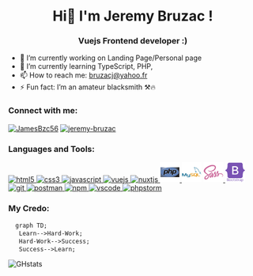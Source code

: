 <h1 align="center">Hi👋 I'm Jeremy Bruzac !</h1>

<h3 align="center">Vuejs Frontend developer :)</h3> 

- 🔭 I’m currently working on Landing Page/Personal page
- 🌱 I’m currently learning TypeScript, PHP,
- 📫 How to reach me: bruzacj@yahoo.fr
- ⚡ Fun fact: I’m an amateur blacksmith ⚒️🔥

<h3 align="left">Connect with me:</h3>
<p align="left">
<a href="https://twitter.com/JamesBzc56" target="blank"><img align="center" src="https://raw.githubusercontent.com/rahuldkjain/github-profile-readme-generator/master/src/images/icons/Social/twitter.svg" alt="JamesBzc56" height="30" width="40" /></a>
<a href="https://www.linkedin.com/in/j%C3%A9r%C3%A9my-bruzac/" target="blank"><img align="center" src="https://raw.githubusercontent.com/rahuldkjain/github-profile-readme-generator/master/src/images/icons/Social/linked-in-alt.svg" alt="jeremy-bruzac" height="30" width="40" /></a>
</p>

<h3 align="left">Languages and Tools:</h3>
<p align="left">
  
<a href="https://www.w3.org/html/" target="_blank"> <img src="https://cdn.jsdelivr.net/gh/devicons/devicon/icons/html5/html5-plain.svg" alt="html5" width="40" height="40"/> </a> 
<a href="https://www.w3schools.com/css/" target="_blank"> <img src="https://cdn.jsdelivr.net/gh/devicons/devicon/icons/css3/css3-plain.svg" alt="css3" width="40" height="40"/> </a>
<a href="https://www.w3schools.com/js/" target="_blank"><img src="https://cdn.jsdelivr.net/gh/devicons/devicon/icons/javascript/javascript-plain.svg" alt="javascript" width="40" height="40"/> </a>
<a href="https://vuejs.org/" target="_blank"><img src="https://cdn.jsdelivr.net/gh/devicons/devicon/icons/vuejs/vuejs-original.svg" alt="vuejs" width="40" height="40"/> </a>
<a href="https://nuxtjs.org/fr/" target="_blank"><img src="https://cdn.jsdelivr.net/gh/devicons/devicon/icons/nuxtjs/nuxtjs-original.svg" alt="nuxtjs" width="40" height="40"/> </a>
<a href="https://www.php.net" target="_blank"> <img src="https://raw.githubusercontent.com/devicons/devicon/master/icons/php/php-original.svg" alt="php" width="40" height="40"/> </a>
<a href="https://www.mysql.com/" target="_blank"> <img src="https://raw.githubusercontent.com/devicons/devicon/master/icons/mysql/mysql-original-wordmark.svg" alt="mysql" width="40" height="40"/></a>
<a href="https://sass-lang.com" target="_blank"> <img src="https://raw.githubusercontent.com/devicons/devicon/master/icons/sass/sass-original.svg" alt="sass" width="40" height="40"/> </a>
<a href="https://getbootstrap.com" target="_blank"> <img src="https://raw.githubusercontent.com/devicons/devicon/master/icons/bootstrap/bootstrap-plain-wordmark.svg" alt="bootstrap" width="40" height="40"/> </a>
<a href="https://git-scm.com/" target="_blank"> <img src="https://www.vectorlogo.zone/logos/git-scm/git-scm-icon.svg" alt="git" width="40" height="40"/> </a>
<a href="https://postman.com" target="_blank"> <img src="https://www.vectorlogo.zone/logos/getpostman/getpostman-icon.svg" alt="postman" width="40" height="40"/> </a>
<a href="https://www.npmjs.com/" target="_blank"><img src="https://cdn.jsdelivr.net/gh/devicons/devicon/icons/npm/npm-original-wordmark.svg" alt="npm" width="40" height="40"/> </a>
<a href="https://code.visualstudio.com/" target="_blank"><img src="https://cdn.jsdelivr.net/gh/devicons/devicon/icons/vscode/vscode-original-wordmark.svg" alt="vscode" width="40" height="40"/> </a>
<a href="https://www.jetbrains.com/phpstorm/" target="_blank"><img src="https://cdn.jsdelivr.net/gh/devicons/devicon/icons/phpstorm/phpstorm-plain-wordmark.svg" alt="phpstorm" width="40" height="40"/> </a> 
</p>

<h3 align="left">My Credo:</h3>

```mermaid
  graph TD;
   Learn-->Hard-Work;
   Hard-Work-->Success;
   Success-->Learn;
```
![GHstats](https://github-readme-stats.vercel.app/api?username=JeremyBzc&show_icons=true&hide_border=false&title_color=3B1F94f&icon_color=FFE500&bg_color=09131B&text_color=ffffff&border_color=0c1a25)

